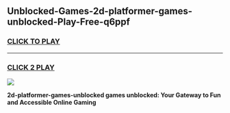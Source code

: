 
## Unblocked-Games-2d-platformer-games-unblocked-Play-Free-q6ppf
<h3>
<a href="https://premium76.site?title=2d-platformer-games-unblocked&ref=19M">CLICK TO PLAY</a></h3>
<hr>

<h3>
<a href="https://premium76.site?title=2d-platformer-games-unblocked&ref=19M">CLICK 2 PLAY</a>
  
</h3>

<a href="https://premium76.site?title=2d-platformer-games-unblocked&ref=19M"><img src="https://clearcache.store/games.png"></a>


**2d-platformer-games-unblocked games unblocked: Your Gateway to Fun and Accessible Online Gaming**
